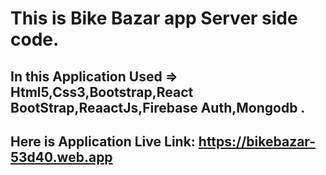 
# This is Bike Bazar app Server side code.
## In this Application Used => Html5,Css3,Bootstrap,React BootStrap,ReaactJs,Firebase Auth,Mongodb .
## Here is Application Live Link: https://bikebazar-53d40.web.app
